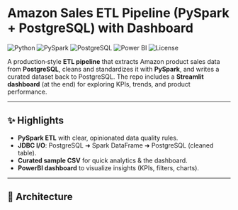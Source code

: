 # Amazon Sales ETL Pipeline (PySpark + PostgreSQL) with Dashboard


![Python](https://img.shields.io/badge/Python-3.9%2B-blue.svg?style=for-the-badge&logo=python&logoColor=ffdd54)
![PySpark](https://img.shields.io/badge/PySpark-ETL-orange.svg?style=for-the-badge&logo=python&logoColor=ffdd54)
![PostgreSQL](https://img.shields.io/badge/PostgreSQL-DB-blue.svg?style=for-the-badge&logo=postgresql&logoColor=ffdd54)
![Power BI](https://img.shields.io/badge/Power%20BI-Dashboard-yellow.svg?style=for-the-badge&logo=powerbi&logoColor=ffdd54)
![License](https://img.shields.io/badge/License-MIT-green.svg?style=for-the-badge&logo=&logoColor=ffdd54)


A production‑style **ETL pipeline** that extracts Amazon product sales data from **PostgreSQL**, cleans and standardizes it with **PySpark**, and writes a curated dataset back to PostgreSQL. The repo includes a **Streamlit dashboard** (at the end) for exploring KPIs, trends, and product performance.

---

## ✨ Highlights

- **PySpark ETL** with clear, opinionated data quality rules.
- **JDBC I/O**: PostgreSQL ➜ Spark DataFrame ➜ PostgreSQL (cleaned table).
- **Curated sample CSV** for quick analytics & the dashboard.
- **PowerBI dashboard** to visualize insights (KPIs, filters, charts).

---

## 🧱 Architecture
